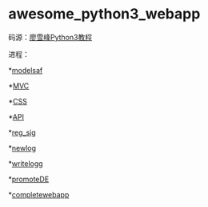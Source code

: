 # awesome_python3_webapp

码源：[廖雪峰Python3教程](http://www.liaoxuefeng.com/wiki/0014316089557264a6b348958f449949df42a6d3a2e542c000)

进程：
 
*[modelsaf](https://github.com/abc987plm/awesome_python3_webapp/tree/modelsaf)
  
*[MVC](https://github.com/abc987plm/awesome_python3_webapp/tree/MVC)
 
*[CSS](https://github.com/abc987plm/awesome_python3_webapp/tree/CSS)
 
*[API](https://github.com/abc987plm/awesome_python3_webapp/tree/API)

*[reg_sig](https://github.com/abc987plm/awesome_python3_webapp/tree/reg_sig)

*[newlog](https://github.com/abc987plm/awesome_python3_webapp/tree/newlog)

*[writelogg](https://github.com/abc987plm/awesome_python3_webapp/tree/writelogg)

*[promoteDE](https://github.com/abc987plm/awesome_python3_webapp/tree/promoteDE)

*[completewebapp](https://github.com/abc987plm/awesome_python3_webapp/tree/completewebapp)
 
